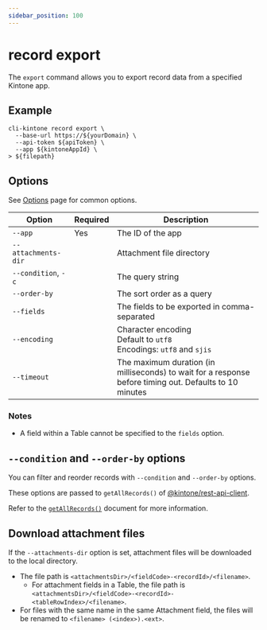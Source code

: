 ```yaml
---
sidebar_position: 100
---
```


# record export

The `export` command allows you to export record data from a specified Kintone app.

## Example

```shell
cli-kintone record export \
  --base-url https://${yourDomain} \
  --api-token ${apiToken} \
  --app ${kintoneAppId} \
> ${filepath}
```

## Options

See [Options](/guide/options) page for common options.

| Option              | Required | Description                                                                                             |
| ------------------- | -------- | ------------------------------------------------------------------------------------------------------- |
| `--app`             | Yes      | The ID of the app                                                                                       |
| `--attachments-dir` |          | Attachment file directory                                                                               |
| `--condition`, `-c` |          | The query string                                                                                        |
| `--order-by`        |          | The sort order as a query                                                                               |
| `--fields`          |          | The fields to be exported in comma-separated                                                            |
| `--encoding  `      |          | Character encoding<br/>Default to `utf8`<br/>Encodings: `utf8` and `sjis`                               |
| `--timeout`         |          | The maximum duration (in milliseconds) to wait for a response before timing out. Defaults to 10 minutes |

### Notes

- A field within a Table cannot be specified to the `fields` option.

## `--condition` and `--order-by` options

You can filter and reorder records with `--condition` and `--order-by` options.

These options are passed to `getAllRecords()` of [@kintone/rest-api-client](https://github.com/kintone/js-sdk/tree/master/packages/rest-api-client#readme).

Refer to the [`getAllRecords()`](https://github.com/kintone/js-sdk/blob/master/packages/rest-api-client/docs/record.md#getallrecords) document for more information.

## Download attachment files

If the `--attachments-dir` option is set, attachment files will be downloaded to the local directory.

- The file path is `<attachmentsDir>/<fieldCode>-<recordId>/<filename>`.
  - For attachment fields in a Table, the file path is `<attachmentsDir>/<fieldCode>-<recordId>-<tableRowIndex>/<filename>`.
- For files with the same name in the same Attachment field, the files will be renamed to `<filename> (<index>).<ext>`.
